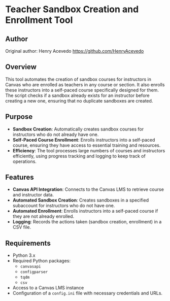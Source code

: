 # Teacher Sandbox Creation and Enrollment Tool

## Author
Original author: Henry Acevedo https://github.com/HenryAcevedo

## Overview
This tool automates the creation of sandbox courses for instructors in Canvas who are enrolled as teachers in any course or section. It also enrolls these instructors into a self-paced course specifically designed for them. The script checks if a sandbox already exists for an instructor before creating a new one, ensuring that no duplicate sandboxes are created.

## Purpose
- **Sandbox Creation**: Automatically creates sandbox courses for instructors who do not already have one.
- **Self-Paced Course Enrollment**: Enrolls instructors into a self-paced course, ensuring they have access to essential training and resources.
- **Efficiency**: The tool processes large numbers of courses and instructors efficiently, using progress tracking and logging to keep track of operations.

## Features
- **Canvas API Integration**: Connects to the Canvas LMS to retrieve course and instructor data.
- **Automated Sandbox Creation**: Creates sandboxes in a specified subaccount for instructors who do not have one.
- **Automated Enrollment**: Enrolls instructors into a self-paced course if they are not already enrolled.
- **Logging**: Records the actions taken (sandbox creation, enrollment) in a CSV file.

## Requirements
- Python 3.x
- Required Python packages:
  - `canvasapi`
  - `configparser`
  - `tqdm`
  - `csv`
- Access to a Canvas LMS instance
- Configuration of a `config.ini` file with necessary credentials and URLs.
